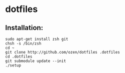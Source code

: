 dotfiles
========


Installation:
-------------

    sudo apt-get install zsh git
    chsh -s /bin/zsh
    cd ~
    git clone http://github.com/ozen/dotfiles .dotfiles
    cd .dotfiles
    git submodule update --init
    ./setup

